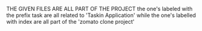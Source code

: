 THE GIVEN FILES ARE ALL PART OF THE PROJECT
the one's labeled with the prefix task are all related to 'Taskin Application'
while the one's labelled with index are all part of the 'zomato clone project'
